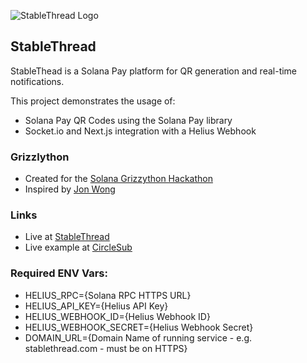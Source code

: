 ![StableThread Logo](https://stablethread.com/images/stablethread.png)

## StableThread

StableThead is a Solana Pay platform for QR generation and real-time notifications.

This project demonstrates the usage of:
* Solana Pay QR Codes using the Solana Pay library
* Socket.io and Next.js integration with a Helius Webhook

### Grizzlython
* Created for the [Solana Grizzython Hackathon](https://solana.com/grizzython)
* Inspired by [Jon Wong](https://build.superteam.fun/article/build-a-webhook-service-for-solana-pay)

### Links
* Live at [StableThread](https://stablethread.com)
* Live example at [CircleSub](https://circlesub.com/tip/komdodx)

### Required ENV Vars:
* HELIUS_RPC={Solana RPC HTTPS URL}
* HELIUS_API_KEY={Helius API Key}
* HELIUS_WEBHOOK_ID={Helius Webhook ID}
* HELIUS_WEBHOOK_SECRET={Helius Webhook Secret}
* DOMAIN_URL={Domain Name of running service - e.g. stablethread.com - must be on HTTPS}
